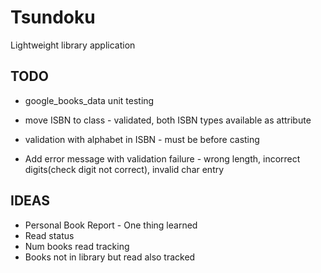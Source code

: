 # Tsundoku
Lightweight library application

## TODO
* google_books_data unit testing

* move ISBN to class - validated, both ISBN types available as attribute
* validation with alphabet in ISBN - must be before casting
* Add error message with validation failure - wrong length, incorrect digits(check digit not correct), invalid char entry


## IDEAS
* Personal Book Report - One thing learned
* Read status
* Num books read tracking
* Books not in library but read also tracked
